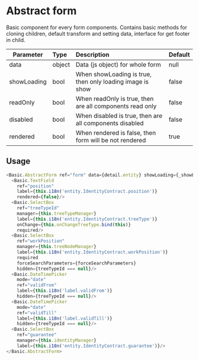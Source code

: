 # Abstract form
Basic component for every form components. Contains basic methods for cloning children, default transform and setting data, interface for get footer in child.

| Parameter    | Type    | Description                                               | Default     |
| ---          | :---    | :---                                                      | :---        |
| data         | object  | Data (js object) for whole form                           | null        |
| showLoading  | bool    | When showLoading is true, then only loading image is show | false        |
| readOnly     | bool    | When readOnly is true, then are all components read only  | false       |
| disabled     | bool    | When disabled is true, then are all components disabled   | false       |
| rendered     | bool    | When rendered is false, then form will be not rendered    | true        |

## Usage
```javascript
<Basic.AbstractForm ref="form" data={detail.entity} showLoading={_showLoading} className="form-horizontal">
  <Basic.TextField
    ref="position"
    label={this.i18n('entity.IdentityContract.position')}
    rendered={false}/>
  <Basic.SelectBox
    ref="treeTypeId"
    manager={this.treeTypeManager}
    label={this.i18n('entity.IdentityContract.treeType')}
    onChange={this.onChangeTreeType.bind(this)}
    required/>
  <Basic.SelectBox
    ref="workPosition"
    manager={this.treeNodeManager}
    label={this.i18n('entity.IdentityContract.workPosition')}
    required
    forceSearchParameters={forceSearchParameters}
    hidden={treeTypeId === null}/>
  <Basic.DateTimePicker
    mode="date"
    ref="validFrom"
    label={this.i18n('label.validFrom')}
    hidden={treeTypeId === null}/>
  <Basic.DateTimePicker
    mode="date"
    ref="validTill"
    label={this.i18n('label.validTill')}
    hidden={treeTypeId === null}/>
  <Basic.SelectBox
    ref="guarantee"
    manager={this.identityManager}
    label={this.i18n('entity.IdentityContract.guarantee')}/>
</Basic.AbstractForm>
```
